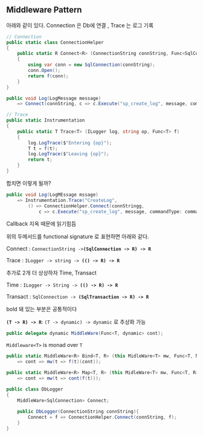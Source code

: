 ﻿## Middleware Pattern
아래와 같이 있다. Connection 은 Db에 연결 , Trace 는 로그 기록
```c#
// Connection
public static class ConnectionHelper
{
    public static R Connect<R> (ConnectionString connString, Func<SqlConeection, R>f)
    {
        using var conn = new SqlConnection(connString);
        conn.Open();
        return f(conn);
    }    
}

public void Log(LogMessage message)
    => Connect(connString, c => c.Execute("sp_create_log", message, commandType: commandType.StoredProcedure);

// Trace
public static Instrumentation
{
    public static T Trace<T> (ILogger log, string op, Func<T> f)
    {
        log.LogTrace($"Entering {op}");
        T t = f(t);
        log.LogTrace($"Leaving {op}");
        return t;
    }
}
```
합치면 이렇게 될까?
```c#
public void Log(LogMEssage mssage)
    => Instrumentation.Trace("CreateLog", 
        () => ConnectionHelper.Connect(connStringg, 
            c => c.Execute("sp_create_log", message, commandType: commandType.StoredProcedure)));
```

Callback 지옥 때문에 읽기힘듬

위의 두메서드를 functional signature 로 표현하면 아래와 같다.

Connect : `ConnectionString ->`**`(SqlConnection -> R) -> R`**

Trace : `ILogger -> string -> `**`(() -> R) -> R`**

추가로 2개 더 상상하자 Time, Transact

Time : `ILogger -> String -> `**`(() -> R) -> R`**

Transact : `SqlConnection -> `**`(SqlTransaction -> R) -> R`**

bold 돼 있는 부분은 공통적이다

**`(T -> R) -> R`**: `(T -> dynamic) -> dynamic`
로 추상화 가능 
```c#
public delegate dynamic MiddleWare(Func<T, dynamic> cont);
```

`Middleware<T>` is monad over `T`

```c#
public static MiddleWare<R> Bind<T, R> (this MidleWare<T> mw, Func<T, MiddleWare<R>> f)
    => cont => mw(t => f(t)(cont));
```

```c#
public static MiddleWare<R> Map<T, R> (this MidleWare<T> mw, Func<T, R> f)
    => cont => mw(t => cont(f(t)));
```

```c#
public class DbLogger
{
    MiddleWare<SqlConnection> Connect;
    
    public DbLogger(ConnectionString connString){
        Connect = f => ConnectionHelper.Connect(connString, f);
    }
}
```
